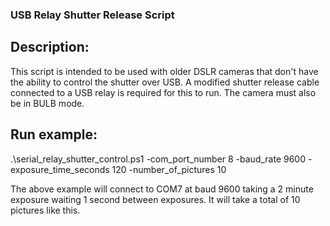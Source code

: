 ### USB Relay Shutter Release Script

## Description:

This script is intended to be used with older DSLR cameras that don't have the ability to control the shutter over USB.  A modified shutter release cable connected to a USB relay is required for this to run.  The camera must also be in BULB mode.

## Run example:

.\serial_relay_shutter_control.ps1 -com_port_number 8 -baud_rate 9600 -exposure_time_seconds 120 -number_of_pictures 10

The above example will connect to COM7 at baud 9600 taking a 2 minute exposure waiting 1 second between exposures.  It will take a total of 10 pictures like this.
